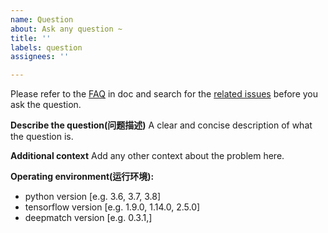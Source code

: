 ```yaml
---
name: Question
about: Ask any question ~
title: ''
labels: question
assignees: ''

---
```

Please refer to the [FAQ](https://deepmatch.readthedocs.io/en/latest/FAQ.html) in doc and search for the [related issues](https://github.com/shenweichen/DeepMatch/issues) before you ask the question.

**Describe the question(问题描述)**
A clear and concise description of what the question is.

**Additional context**
Add any other context about the problem here.

**Operating environment(运行环境):**
 - python version [e.g. 3.6, 3.7, 3.8]
 - tensorflow version [e.g. 1.9.0, 1.14.0, 2.5.0]
 - deepmatch version [e.g. 0.3.1,]
